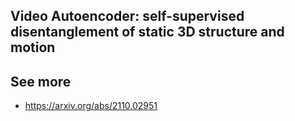 
## Video Autoencoder: self-supervised disentanglement of static 3D structure and motion



## See more
- https://arxiv.org/abs/2110.02951

